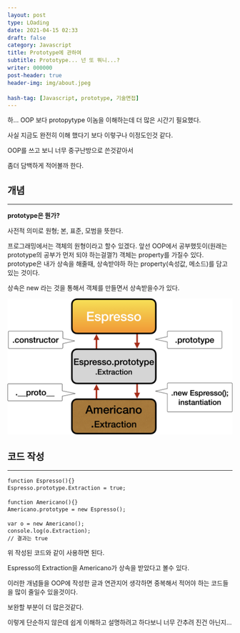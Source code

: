 ```yaml
---
layout: post
type: LOading
date: 2021-04-15 02:33
draft: false
category: Javascript
title: Prototype에 관하여
subtitle: Prototype... 넌 또 뭐니...?
writer: 000000
post-header: true
header-img: img/about.jpeg

hash-tag: [Javascript, prototype, 기술면접]
---
```






하... OOP 보다 protopytype 이놈을 이해하는데 더 많은 시간기 필요했다.

사실 지금도 완전히 이해 했다기 보다 이렇구나 이정도인것 같다.

OOP를 쓰고 보니 너무 중구난방으로 쓴것같아서

좀더 담백하게 적어볼까 한다.

 

## **개념**

---

**prototype은 뭔가?**

사전적 의미로 원형; 본, 표준, 모범을 뜻한다.

프로그래밍에서는 객체의 원형이라고 할수 있겠다. 앞선 OOP에서 공부했듯이(원래는 prototype의 공부가 먼저 되야 하는걸껄?) 객체는 property를 가질수 있다. prototype은 내가 상속을 해줄때, 상속받야하 하는 property(속성값, 메소드)를 담고 있는 것이다.

상속은 new 라는 것을 통해서 객체를 만들면서 상속받을수가 있다.






<img src="img/1.jpeg">

## **코드 작성**

---

```
function Espresso(){}
Espresso.prototype.Extraction = true;
 
function Americano(){}
Americano.prototype = new Espresso();
 
var o = new Americano();
console.log(o.Extraction);
// 결과는 true
```

위 작성된 코드와 같이 사용하면 된다.

Espresso의 Extraction을 Americano가 상속을 받았다고 볼수 있다.

이러한 개념들을 OOP에 작성한 글과 연관지어 생각하면 중복해서 적어야 하는 코드들을 많이 줄일수 있을것이다.

 

 

보완할 부분이 더 많은것같다.

이렇게 단순하지 않은데 쉽게 이해하고 설명하려고 하다보니 너무 간추려 진건 아닌지...